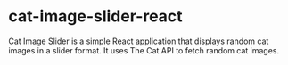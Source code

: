 # cat-image-slider-react
Cat Image Slider is a simple React application that displays random cat images in a slider format. It uses The Cat API to fetch random cat images.
